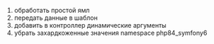 1. обработать простой ямл 
2. передать данные в шаблон
3. добавить в контроллер динамические аргументы
4. убрать захардкоженные значения namespace php84_symfony6
